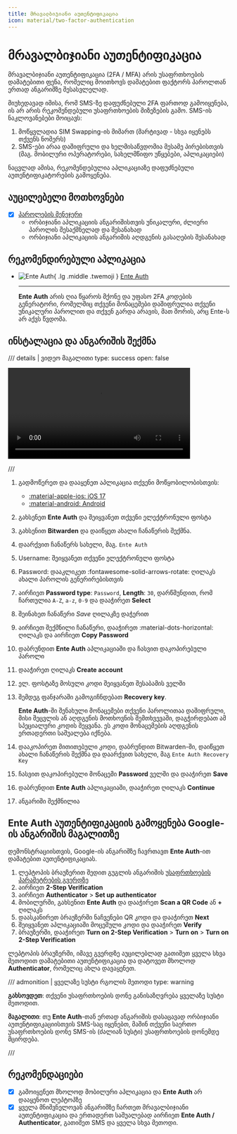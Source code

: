 ```yaml
---
title: მრავალბიჯიანი აუთენტიფიკაცია
icon: material/two-factor-authentication
---
```


# მრავალბიჯიანი აუთენტიფიკაცია

მრავალბიჯიანი აუთენტიფიკაცია (2FA / MFA) არის უსაფრთხოების დამატებითი ფენა, 
რომელიც მოითხოვს დამატებით ფაქტორს პაროლთან ერთად ანგარიშზე შესასვლელად. 

მიუხედავად იმისა, რომ SMS-ზე დაფუძნებული 2FA ფართოდ გამოიყენება, ის არ არის რეკომენდებული 
უსაფრთხოების მიზეზების გამო. SMS-ის ნაკლოვანებები მოიცავს:

1. მოწყვლადია SIM Swapping-ის მიმართ (მარტივად - სხვა იყენებს თქვენს ნომერს)
2. SMS-ები არაა დაშიფრული და ხელმისაწვდომია მესამე პირებისთვის (მაგ. მობილური ოპერატორები, სახელმწიფო უწყებები, აპლიკაციები)

ნაცვლად ამისა, რეკომენდებულია აპლიკაციაზე დაფუძნებული აუთენტიფიკატორების გამოყენება.

## აუცილებელი მოთხოვნები

- [x] [პაროლების მენეჯერი](passwords.md)
    - ორბიჯიანი აპლიკაციის ანგარიშისთვის უნიკალური, ძლიერი პაროლის შესაქმნელად და შესანახად
    - ორბიჯიანი აპლიკაციის ანგარიშის აღდგენის გასაღების შესანახად

## რეკომენდირებული აპლიკაცია

<div class="grid cards" markdown>

- ![Ente Auth](../assets/img/logo/ente-auth.svg){ .lg .middle .twemoji } [Ente Auth](https://ente.io/auth/)

    ---
    **Ente Auth** არის ღია წყაროს მქონე და უფასო 2FA კოდების გენერატორი, რომელშიც
    თქვენი მონაცემები დაშიფრულია თქვენი უნიკალური პაროლით და თქვენ გარდა არავის,
    მათ შორის, არც Ente-ს არ აქვს წვდომა.

</div>


## ინსტალაცია და ანგარიშის შექმნა

/// details | ვიდეო მაგალითი
        type: success
        open: false


<video width="414" controls>
    <source src="https://security-media.foi.ge/vid/ente-auth.mp4" type="video/mp4">
</video>

///

1. გადმოწერეთ და დააყენეთ აპლიკაცია თქვენი მოწყობილობისთვის:

    <div class="grid cards" markdown>
    
    - [:material-apple-ios: iOS 17](https://apps.apple.com/us/app/ente-auth/id6444121398)
    - [:material-android: Android](https://play.google.com/store/apps/details?id=io.ente.auth)
    
    </div>

2. გახსენეთ **Ente Auth** და შეიყვანეთ თქვენი ელექტრონული ფოსტა
3. გახსენით **Bitwarden** და დაიწყეთ ახალი ჩანაწერის შექმნა.
4. დაარქვით ჩანაწერს სახელი, მაგ. `Ente Auth`
5. Username: შეიყვანეთ თქვენი ელექტრონული ფოსტა
6. Password: დააკლიკეთ :fontawesome-solid-arrows-rotate: ღილაკს ახალი პაროლის გენერირებისთვის
7. აირჩიეთ **Password type**: `Password`, **Length**: `30`, დარწმუნდით, რომ ჩართულია `A-Z`, `a-z`, `0-9` და დააჭირეთ **Select**
8. შეინახეთ ჩანაწერი *Save* ღილაკზე დაჭერით
9. აირჩიეთ შექმნილი ჩანაწერი, დააჭირეთ :material-dots-horizontal: ღილაკს და აირჩიეთ **Copy Password**
10. დაბრუნდით **Ente Auth** აპლიკაციაში და ჩასვით დაკოპირებული პაროლი
11. დააჭირეთ ღილაკს **Create account**
12. ელ. ფოსტაზე მოსული კოდი შეიყვანეთ შესაბამის ველში
13. შემდეგ ფანჯარაში გამოგიჩნდებათ **Recovery key**.

    **Ente Auth**-ში შენახული მონაცემები თქვენი 
    პაროლითაა დაშიფრული, მისი შეცვლის ან აღდგენის მოთხოვნის შემთხვევაში, დაგჭირდებათ ამ
    სპეციალური კოდის შეყვანა. ეს კოდი მონაცემების აღდგენის ერთადერთი საშუალება იქნება.

14. დააკოპირეთ მითითებული კოდი, დაბრუნდით Bitwarden-ში, დაიწყეთ ახალი ჩანაწერის შექმნა და
    დაარქვით სახელი, მაგ `Ente Auth Recovery Key`
15. ჩასვით დაკოპირებული მონაცემი **Password** ველში და დააჭირეთ **Save**
16. დაბრუნდით **Ente Auth** აპლიკაციაში, დააჭირეთ ღილაკს **Continue**
17. ანგარიში შექმნილია

## **Ente Auth** აუთენტიფიკაციის გამოყენება Google-ის ანგარიშის მაგალითზე

დემონსტრაციისთვის, Google-ის ანგარიშზე ჩავრთავთ **Ente Auth**-ით დამატებით აუთენტიფიკაციას. 

1. ლეპტოპის ბრაუზერით შედით გუგლის ანგარიშის [უსაფრთხოების პარამეტრების გვერდზე](https://myaccount.google.com/security)
2. აირჩიეთ **2-Step Verification**
3. აირჩიეთ **Authenticator** > **Set up authenticator**
4. მობილურში, გახსენით **Ente Auth** და დააჭირეთ **Scan a QR Code** ან **+** ღილაკს
5. დაასკანირეთ ბრაუზერში ნაჩვენები QR კოდი და დააჭირეთ **Next**
6. შეიყვანეთ აპლიკაციაში მოცემული კოდი და დააჭირეთ **Verify**
7. ბრაუზერში, დააჭირეთ **Turn on 2-Step Verification** > **Turn on** > **Turn on 2-Step Verification**

ლეპტოპის ბრაუზერში, იმავე გვერდზე აუცილებლად გათიშეთ ყველა სხვა მეთოდით დამატებითი აუთენტიფიკაცია
და დატოვეთ მხოლოდ **Authenticator**, რომელიც ახლა დავაყენეთ.

/// admonition | ყველაზე სუსტი რგოლის მეთოდი
    type: warning

**გახსოვდეთ**: თქვენი უსაფრთხოების დონე განისაზღვრება ყველაზე სუსტი მეთოდით.

**მაგალითი**: თუ **Ente Auth**-თან ერთად ანგარიშის დასაცავად ორბიჯიანი აუთენტიფიკაციისთვის SMS-საც იყენებთ,
მაშინ თქვენი საერთო უსაფრთხოების დონე SMS-ის (ძალიან სუსტი) უსაფრთხოების დონემდე მცირდება.

///


## რეკომენდაციები

- [x] გამოიყენეთ მხოლოდ მობილური აპლიკაცია და **Ente Auth** არ დააყენოთ ლეპტოპზე
- [x] ყველა მნიშვნელოვან ანგარიშზე ჩართეთ მრავალბიჯიანი აუთენტიფიკაცია და ერთადერთ საშუალებად 
    აირჩიეთ **Ente Auth / Authenticator**, გათიშეთ SMS და ყველა სხვა მეთოდი.